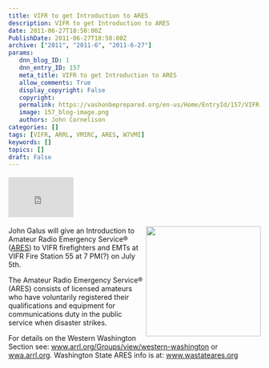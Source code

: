 ```yaml
---
title: VIFR to get Introduction to ARES
description: VIFR to get Introduction to ARES
date: 2011-06-27T18:50:00Z
PublishDate: 2011-06-27T18:50:00Z
archive: ["2011", "2011-6", "2011-6-27"]
params:
   dnn_blog_ID: 1
   dnn_entry_ID: 157
   meta_title: VIFR to get Introduction to ARES
   allow_comments: True
   display_copyright: False
   copyright: 
   permalink: https://vashonbeprepared.org/en-us/Home/EntryId/157/VIFR-to-get-Introduction-to-ARES
   image: 157_blog-image.png
   authors: John Cornelison
categories: []
tags: [VIFR, ARRL, VMIRC, ARES, W7VMI]
keywords: []
topics: []
draft: False
---
```


<div class="wlWriterHeaderFooter" style="padding-bottom: 4px; margin: 0px; padding-left: 0px; padding-right: 0px; float: none; padding-top: 4px"><iframe src="http://www.facebook.com/widgets/like.php?href=http://vashoneoc.org/Blogs/VashonPreparedness/tabid/164/EntryId/157/VIFR-to-get-Introduction-to-ARES.aspx" frameborder="0" scrolling="no" style="border-bottom: medium none; border-left: medium none; width: 130px; height: 80px; border-top: medium none; border-right: medium none"></iframe></div>
<p><img align="right" width="229" height="220" style="margin: 0px 0px 5px 5px; display: inline; float: right" alt="" src="http://t0.gstatic.com/images?q=tbn:ANd9GcQqSCcnnJk3_bmPEMy8tENTlLAUDsDeG1YRY9Q1h136pS5NMrDRBA" />John Galus will give an Introduction to Amateur Radio Emergency Service® (<a target="_blank" href="http://www.arrl.org/ares">ARES</a>) to VIFR firefighters and EMTs at VIFR Fire Station 55 at 7 PM(?) on July 5th.</p>
<p>The Amateur Radio Emergency Service® (ARES) consists of licensed amateurs who have voluntarily registered their qualifications and equipment for communications duty in the public service when disaster strikes.</p>
<p>For details on the Western Washington Section see: <a title="http://www.arrl.org/Groups/view/western-washington" href="http://www.arrl.org/Groups/view/western-washington">www.arrl.org/Groups/view/western-washington</a> or <a title="http://wwa.arrl.org/" href="http://wwa.arrl.org">wwa.arrl.org</a>. Washington State ARES info is at: <a href="http://www.wastateares.org">www.wastateares.org</a></p>
